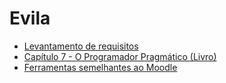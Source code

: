 # Evila

 - [Levantamento de requisitos](https://github.com/ProjetoEvila/evl_extensao/blob/main/estudo/readme.md)
 - [Capítulo 7 - O Programador Pragmático (Livro) ](https://github.com/ProjetoEvila/evl_extensao/blob/main/estudo/capitulo7.md)
 - [Ferramentas semelhantes ao Moodle](https://github.com/ProjetoEvila/evl_extensao/blob/main/estudo/ferramentas_semelhantes.md)
